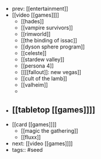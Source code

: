 - prev: [[entertainment]]
- [[video [[games]]]]
	- [[hades]]
	- [[vampire survivors]]
	- [[rimworld]]
	- [[the binding of issac]]
	- [[dyson sphere program]]
	- [[celeste]]
	- [[stardew valley]]
	- [[persona 4]]
	- [[[[fallout]]: new vegas]]
	- [[cult of the lamb]]
	- [[valheim]]
	-
- [[tabletop [[games]]]]
	-
- [[card [[games]]]]
	- [[magic the gathering]]
	- [[fluxx]]
- next: [[video [[games]]]]
- tags:: #seed
